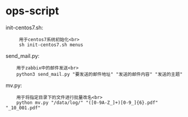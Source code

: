 # ops-script
  init-centos7.sh:<br>  
  
         用于centos7系统初始化<br>
         sh init-centos7.sh menus
	
  send_mail.py:<br>
  
        用于zabbix中的邮件发送<br>
        python3 send_mail.py "要发送的邮件地址" "发送的邮件内容" "发送的主题"

  mv.py:<br>
  
        用于将指定目录下的文件进行批量改名<br>
        python mv.py "/data/log/" "([0-9A-Z_]+)[0-9_]{6}.pdf" "_10_001.pdf"
 
       
     
